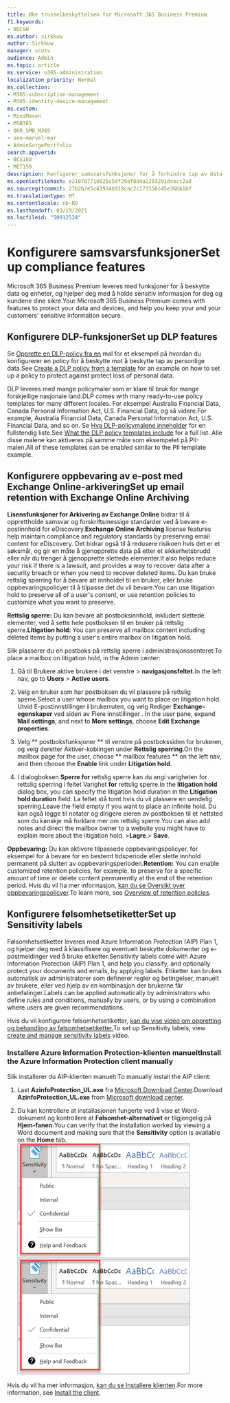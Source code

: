 ```yaml
---
title: Øke trusselbeskyttelsen for Microsoft 365 Business Premium
f1.keywords:
- NOCSH
ms.author: sirkkuw
author: Sirkkuw
manager: scotv
audience: Admin
ms.topic: article
ms.service: o365-administration
localization_priority: Normal
ms.collection:
- M365-subscription-management
- M365-identity-device-management
ms.custom:
- MiniMaven
- MSB365
- OKR_SMB_M365
- seo-marvel-mar
- AdminSurgePortfolio
search.appverid:
- BCS160
- MET150
description: Konfigurer samsvarsfunksjoner for å forhindre tap av data og bidra til å holde sensitiv informasjon for deg og kundene dine sikre.
ms.openlocfilehash: e210787718025c5df29af8d4a2283291dcecc2a8
ms.sourcegitcommit: 27b2b2e5c41934b918cac2c171556c45e36661bf
ms.translationtype: MT
ms.contentlocale: nb-NO
ms.lasthandoff: 03/19/2021
ms.locfileid: "50912534"
---
```

# <a name="set-up-compliance-features"></a><span data-ttu-id="4aece-103">Konfigurere samsvarsfunksjoner</span><span class="sxs-lookup"><span data-stu-id="4aece-103">Set up compliance features</span></span>

<span data-ttu-id="4aece-104">Microsoft 365 Business Premium leveres med funksjoner for å beskytte data og enheter, og hjelper deg med å holde sensitiv informasjon for deg og kundene dine sikre.</span><span class="sxs-lookup"><span data-stu-id="4aece-104">Your Microsoft 365 Business Premium comes with features to protect your data and devices, and help you keep your and your customers' sensitive information secure.</span></span>

## <a name="set-up-dlp-features"></a><span data-ttu-id="4aece-105">Konfigurere DLP-funksjoner</span><span class="sxs-lookup"><span data-stu-id="4aece-105">Set up DLP features</span></span>

<span data-ttu-id="4aece-106">Se [Opprette en DLP-policy fra en](../compliance/create-a-dlp-policy-from-a-template.md) mal for et eksempel på hvordan du konfigurerer en policy for å beskytte mot å beskytte tap av personlige data.</span><span class="sxs-lookup"><span data-stu-id="4aece-106">See [Create a DLP policy from a template](../compliance/create-a-dlp-policy-from-a-template.md) for an example on how to set up a policy to protect against protect loss of personal data.</span></span> 
  
<span data-ttu-id="4aece-107">DLP leveres med mange policymaler som er klare til bruk for mange forskjellige nasjonale land.</span><span class="sxs-lookup"><span data-stu-id="4aece-107">DLP comes with many ready-to-use policy templates for many different locales.</span></span> <span data-ttu-id="4aece-108">For eksempel Australia Financial Data, Canada Personal Information Act, U.S. Financial Data, og så videre.</span><span class="sxs-lookup"><span data-stu-id="4aece-108">For example, Australia Financial Data, Canada Personal Information Act, U.S. Financial Data, and so on.</span></span> <span data-ttu-id="4aece-109">Se [Hva DLP-policymalene inneholder](../compliance/what-the-dlp-policy-templates-include.md) for en fullstendig liste.</span><span class="sxs-lookup"><span data-stu-id="4aece-109">See [What the DLP policy templates include](../compliance/what-the-dlp-policy-templates-include.md) for a full list.</span></span> <span data-ttu-id="4aece-110">Alle disse malene kan aktiveres på samme måte som eksempelet på PII-malen.</span><span class="sxs-lookup"><span data-stu-id="4aece-110">All of these templates can be enabled similar to the PII template example.</span></span> 
  
## <a name="set-up-email-retention-with-exchange-online-archiving"></a><span data-ttu-id="4aece-111">Konfigurere oppbevaring av e-post med Exchange Online-arkivering</span><span class="sxs-lookup"><span data-stu-id="4aece-111">Set up email retention with Exchange Online Archiving</span></span>

 <span data-ttu-id="4aece-112">**Lisensfunksjoner for Arkivering av Exchange Online** bidrar til å opprettholde samsvar og forskriftsmessige standarder ved å bevare e-postinnhold for eDiscovery.</span><span class="sxs-lookup"><span data-stu-id="4aece-112">**Exchange Online Archiving** license features help maintain compliance and regulatory standards by preserving email content for eDiscovery.</span></span> <span data-ttu-id="4aece-113">Det bidrar også til å redusere risikoen hvis det er et søksmål, og gir en måte å gjenopprette data på etter et sikkerhetsbrudd eller når du trenger å gjenopprette slettede elementer.</span><span class="sxs-lookup"><span data-stu-id="4aece-113">It also helps reduce your risk if there is a lawsuit, and provides a way to recover data after a security breach or when you need to recover deleted items.</span></span> <span data-ttu-id="4aece-114">Du kan bruke rettslig sperring for å bevare alt innholdet til en bruker, eller bruke oppbevaringspolicyer til å tilpasse det du vil bevare.</span><span class="sxs-lookup"><span data-stu-id="4aece-114">You can use litigation hold to preserve all of a user's content, or use retention policies to customize what you want to preserve.</span></span>
  
<span data-ttu-id="4aece-115">**Rettslig sperre:** Du kan bevare alt postboksinnhold, inkludert slettede elementer, ved å sette hele postboksen til en bruker på rettslig sperre.</span><span class="sxs-lookup"><span data-stu-id="4aece-115">**Litigation hold:** You can preserve all mailbox content including deleted items by putting a user's entire mailbox on litigation hold.</span></span> 
    
<span data-ttu-id="4aece-116">Slik plasserer du en postboks på rettslig sperre i administrasjonssenteret:</span><span class="sxs-lookup"><span data-stu-id="4aece-116">To place a mailbox on litigation hold, in the Admin center:</span></span>
    
1. <span data-ttu-id="4aece-117">Gå til Brukere aktive  brukere i det venstre \> **navigasjonsfeltet.**</span><span class="sxs-lookup"><span data-stu-id="4aece-117">In the left nav, go to **Users** \> **Active users**.</span></span>
    
2. <span data-ttu-id="4aece-118">Velg en bruker som har postboksen du vil plassere på rettslig sperre.</span><span class="sxs-lookup"><span data-stu-id="4aece-118">Select a user whose mailbox you want to place on litigation hold.</span></span> <span data-ttu-id="4aece-119">Utvid E-postinnstillinger **i** brukerruten, og velg Rediger **Exchange-egenskaper** ved siden av Flere innstillinger . </span><span class="sxs-lookup"><span data-stu-id="4aece-119">In the user pane, expand **Mail settings**, and next to **More settings**, choose **Edit Exchange properties**.</span></span>
    
3. <span data-ttu-id="4aece-120">Velg \*\* postboksfunksjoner \*\* til venstre på postbokssiden for brukeren,  og velg deretter Aktiver-koblingen under **Rettslig sperring**.</span><span class="sxs-lookup"><span data-stu-id="4aece-120">On the mailbox page for the user, choose \*\* mailbox features \*\* on the left nav, and then choose the **Enable** link under **Litigation hold**.</span></span>
    
4. <span data-ttu-id="4aece-121">I dialogboksen **Sperre for** rettslig sperre kan du angi varigheten for rettslig sperring i feltet Varighet **for** rettslig sperre.</span><span class="sxs-lookup"><span data-stu-id="4aece-121">In the **litigation hold** dialog box, you can specify the litigation hold duration in the **Litigation hold duration** field.</span></span> <span data-ttu-id="4aece-122">La feltet stå tomt hvis du vil plassere en uendelig sperring.</span><span class="sxs-lookup"><span data-stu-id="4aece-122">Leave the field empty if you want to place an infinite hold.</span></span> <span data-ttu-id="4aece-123">Du kan også legge til notater og dirigere eieren av postboksen til et nettsted som du kanskje må forklare mer om rettslig sperre.</span><span class="sxs-lookup"><span data-stu-id="4aece-123">You can also add notes and direct the mailbox owner to a website you might have to explain more about the litigation hold.</span></span> <span data-ttu-id="4aece-124">\>**Lagre**.</span><span class="sxs-lookup"><span data-stu-id="4aece-124">\> **Save**.</span></span>
    
<span data-ttu-id="4aece-125">**Oppbevaring:** Du kan aktivere tilpassede oppbevaringspolicyer, for eksempel for å bevare for en bestemt tidsperiode eller slette innhold permanent på slutten av oppbevaringsperioden.</span><span class="sxs-lookup"><span data-stu-id="4aece-125">**Retention:** You can enable customized retention policies, for example, to preserve for a specific amount of time or delete content permanently at the end of the retention period.</span></span> <span data-ttu-id="4aece-126">Hvis du vil ha mer informasjon, [kan du se Oversikt over oppbevaringspolicyer](../compliance/retention.md).</span><span class="sxs-lookup"><span data-stu-id="4aece-126">To learn more, see [Overview of retention policies](../compliance/retention.md).</span></span>

## <a name="set-up-sensitivity-labels"></a><span data-ttu-id="4aece-127">Konfigurere følsomhetsetiketter</span><span class="sxs-lookup"><span data-stu-id="4aece-127">Set up Sensitivity labels</span></span>

<span data-ttu-id="4aece-128">Følsomhetsetiketter leveres med Azure Information Protection (AIP) Plan 1, og hjelper deg med å klassifisere og eventuelt beskytte dokumenter og e-postmeldinger ved å bruke etiketter.</span><span class="sxs-lookup"><span data-stu-id="4aece-128">Sensitivity labels come with Azure Information Protection (AIP) Plan 1, and help you classify, and optionally protect your documents and emails, by applying labels.</span></span> <span data-ttu-id="4aece-129">Etiketter kan brukes automatisk av administratorer som definerer regler og betingelser, manuelt av brukere, eller ved hjelp av en kombinasjon der brukerne får anbefalinger.</span><span class="sxs-lookup"><span data-stu-id="4aece-129">Labels can be applied automatically by administrators who define rules and conditions, manually by users, or by using a combination where users are given recommendations.</span></span>

<span data-ttu-id="4aece-130">Hvis du vil konfigurere følsomhetsetiketter, [kan du vise video om oppretting og behandling av følsomhetsetiketter.](https://support.microsoft.com/office/2fb96b54-7dd2-4f0c-ac8d-170790d4b8b9)</span><span class="sxs-lookup"><span data-stu-id="4aece-130">To set up Sensitivity labels, view [create and manage sensitivity labels](https://support.microsoft.com/office/2fb96b54-7dd2-4f0c-ac8d-170790d4b8b9) video.</span></span>



### <a name="install-the-azure-information-protection-client-manually"></a><span data-ttu-id="4aece-131">Installere Azure Information Protection-klienten manuelt</span><span class="sxs-lookup"><span data-stu-id="4aece-131">Install the Azure Information Protection client manually</span></span>

<span data-ttu-id="4aece-132">Slik installerer du AIP-klienten manuelt:</span><span class="sxs-lookup"><span data-stu-id="4aece-132">To manually install the AIP client:</span></span>

1. <span data-ttu-id="4aece-133">Last **AzinfoProtection_UL.exe** fra [Microsoft Download Center](https://www.microsoft.com/download/details.aspx?id=53018).</span><span class="sxs-lookup"><span data-stu-id="4aece-133">Download **AzinfoProtection_UL.exe** from [Microsoft download center](https://www.microsoft.com/download/details.aspx?id=53018).</span></span>
 
2. <span data-ttu-id="4aece-134">Du kan kontrollere at installasjonen fungerte ved å vise et Word-dokument og kontrollere at **Følsomhet-alternativet** er tilgjengelig på **Hjem-fanen.**</span><span class="sxs-lookup"><span data-stu-id="4aece-134">You can verify that the installation worked by viewing a Word document and making sure that the **Sensitivity** option is available on the **Home** tab.</span></span>
<br/><span data-ttu-id="4aece-135">![Rullegardinmenyen Beskyttelse-fanen i et Word-dokument.](../media/word-sensitivity.png)</span><span class="sxs-lookup"><span data-stu-id="4aece-135">![Protection tab drop-down in a Word document.](../media/word-sensitivity.png)</span></span>

<span data-ttu-id="4aece-136">Hvis du vil ha mer informasjon, [kan du se Installere klienten](/azure/information-protection/infoprotect-tutorial-step3).</span><span class="sxs-lookup"><span data-stu-id="4aece-136">For more information, see [Install the client](/azure/information-protection/infoprotect-tutorial-step3).</span></span>